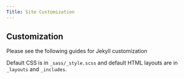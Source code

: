 ```yaml
---
Title: Site Customization
---
```


## Customization

Please see the following guides for Jekyll customization

Default CSS is in ```_sass/_style.scss``` and default HTML layouts are in ```_layouts``` and ```_includes```.